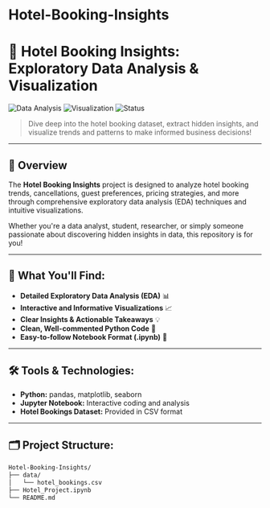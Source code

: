 # Hotel-Booking-Insights
# 🏨 Hotel Booking Insights: Exploratory Data Analysis & Visualization

![Data Analysis](https://img.shields.io/badge/Data%20Analysis-Python-blue?style=flat-square&logo=python)
![Visualization](https://img.shields.io/badge/Visualization-Seaborn%20%7C%20Matplotlib-brightgreen?style=flat-square)
![Status](https://img.shields.io/badge/Status-Completed-success?style=flat-square)

> Dive deep into the hotel booking dataset, extract hidden insights, and visualize trends and patterns to make informed business decisions!

---

## 📌 Overview

The **Hotel Booking Insights** project is designed to analyze hotel booking trends, cancellations, guest preferences, pricing strategies, and more through comprehensive exploratory data analysis (EDA) techniques and intuitive visualizations.

Whether you're a data analyst, student, researcher, or simply someone passionate about discovering hidden insights in data, this repository is for you!

---

## 🚀 What You'll Find:

- **Detailed Exploratory Data Analysis (EDA)** 📊
- **Interactive and Informative Visualizations** 📈
- **Clear Insights & Actionable Takeaways** 💡
- **Clean, Well-commented Python Code** 🐍
- **Easy-to-follow Notebook Format (.ipynb)** 📓

---

## 🛠️ Tools & Technologies:

- **Python:** pandas, matplotlib, seaborn
- **Jupyter Notebook:** Interactive coding and analysis
- **Hotel Bookings Dataset:** Provided in CSV format

---

## 🗂️ Project Structure:

```bash
Hotel-Booking-Insights/
├── data/
│   └── hotel_bookings.csv
├── Hotel_Project.ipynb
└── README.md
